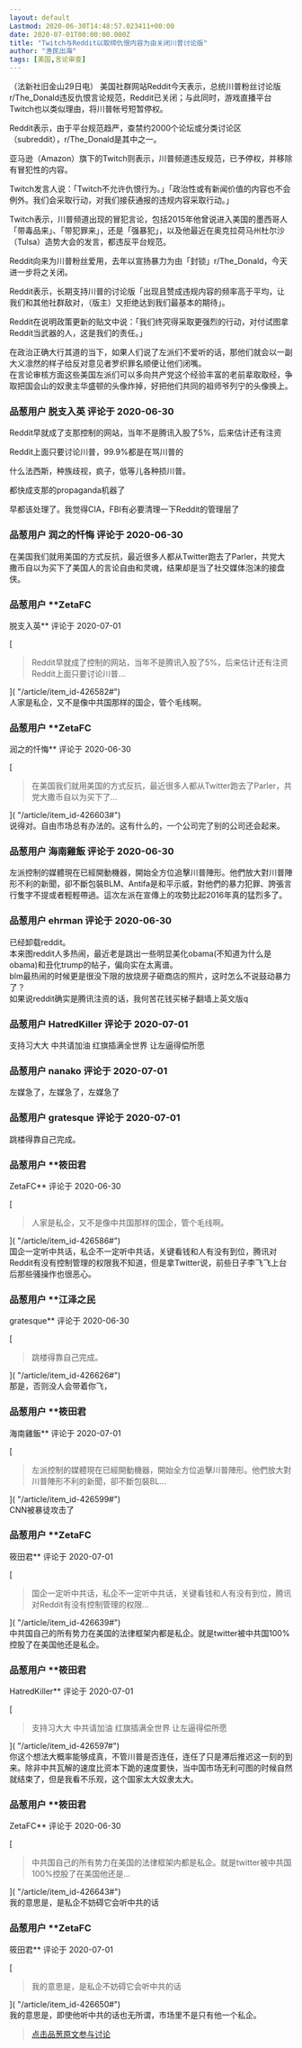 ```yaml
---
layout: default
Lastmod: 2020-06-30T14:48:57.023411+00:00
date: 2020-07-01T00:00:00.000Z
title: "Twitch与Reddit以取缔仇恨内容为由关闭川普讨论版"
author: "渔民出海"
tags: [美国,言论审查]
---
```


（法新社旧金山29日电） 美国社群网站Reddit今天表示，总统川普粉丝讨论版r/The\_Donald违反仇恨言论规范，Reddit已关闭；与此同时，游戏直播平台Twitch也以类似理由，将川普帐号短暂停权。  
  
Reddit表示，由于平台规范趋严，查禁约2000个论坛或分类讨论区（subreddit），r/The\_Donald是其中之一。  
  
亚马逊（Amazon）旗下的Twitch则表示，川普频道违反规范，已予停权，并移除有冒犯性的内容。  
  
  
Twitch发言人说：「Twitch不允许仇恨行为。」「政治性或有新闻价值的内容也不会例外。我们会采取行动，对我们接获通报的违规内容采取行动。」  
  
Twitch表示，川普频道出现的冒犯言论，包括2015年他曾说进入美国的墨西哥人「带毒品来」、「带犯罪来」，还是「强暴犯」，以及他最近在奥克拉荷马州杜尔沙（Tulsa）造势大会的发言，都违反平台规范。  
  
Reddit向来为川普粉丝爱用，去年以宣扬暴力为由「封锁」r/The\_Donald，今天进一步将之关闭。  
  
Reddit表示，长期支持川普的讨论版「出现且赞成违规内容的频率高于平均，让我们和其他社群敌对，（版主）又拒绝达到我们最基本的期待」。  
  
Reddit在说明政策更新的贴文中说：「我们终究得采取更强烈的行动，对付试图拿Reddit当武器的人，这是我们的责任。」  
  
在政治正确大行其道的当下，如果人们说了左派们不爱听的话，那他们就会以一副大义凛然的样子给反对意见者罗织罪名顺便让他们闭嘴。  
在言论审核方面这些美国左派们可以多向共产党这个经验丰富的老前辈取取经，争取把国会山的奴隶主华盛顿的头像炸掉，好把他们共同的祖师爷列宁的头像换上。

            
### 品葱用户 **脱支入英** 评论于 2020-06-30
        
Reddit早就成了支那控制的网站，当年不是腾讯入股了5%，后来估计还有注资  
  
Reddit上面只要讨论川普，99.9%都是在骂川普的  
  
什么法西斯，种族歧视，疯子，低等儿各种损川普。  
  
都快成支那的propaganda机器了  
  
早都该处理了。我觉得CIA，FBI有必要清理一下Reddit的管理层了
        


            
### 品葱用户 **润之的忏悔** 评论于 2020-06-30
        
在美国我们就用美国的方式反抗，最近很多人都从Twitter跑去了Parler，共党大撒币自以为买下了美国人的言论自由和灵魂，结果却是当了社交媒体泡沫的接盘侠。
        


            
### 品葱用户 **ZetaFC 
脱支入英** 评论于 2020-07-01
        
[

> Reddit早就成了控制的网站，当年不是腾讯入股了5%，后来估计还有注资Reddit上面只要讨论川普...

]( "/article/item_id-426582#")  
人家是私企，又不是像中共国那样的国企，管个毛线啊。
        


            
### 品葱用户 **ZetaFC 
润之的忏悔** 评论于 2020-06-30
        
[

> 在美国我们就用美国的方式反抗，最近很多人都从Twitter跑去了Parler，共党大撒币自以为买下了...

]( "/article/item_id-426603#")  
说得对。自由市场总有办法的。这有什么的，一个公司完了别的公司还会起来。
        


            
### 品葱用户 **海南雞飯** 评论于 2020-06-30
        
左派控制的媒體現在已經開動機器，開始全方位追擊川普陣形。他們放大對川普陣形不利的新聞，卻不斷包裝BLM、Antifa是和平示威，對他們的暴力犯罪、誇張言行隻字不提或者輕輕帶過。這次左派在宣傳上的攻勢比起2016年真的猛烈多了。
        


            
### 品葱用户 **ehrman** 评论于 2020-06-30
        
已经卸载reddit。  
本来图reddit人多热闹，最近老是跳出一些明显美化obama(不知道为什么是obama)和丑化trump的帖子，偏向实在太离谱。  
blm最热闹的时候更是很没下限的放烧房子砸商店的照片，这时怎么不说鼓动暴力了？  
如果说reddit确实是腾讯注资的话，我何苦花钱买梯子翻墙上英文版q
        


            
### 品葱用户 **HatredKiller** 评论于 2020-07-01
        
支持习大大 中共请加油 红旗插满全世界 让左逼得偿所愿
        


            
### 品葱用户 **nanako** 评论于 2020-07-01
        
左媒急了，左媒急了，左媒急了
        


            
### 品葱用户 **gratesque** 评论于 2020-07-01
        
跳楼得靠自己完成。
        


            
### 品葱用户 **筱田君 
ZetaFC** 评论于 2020-06-30
        
[

> 人家是私企，又不是像中共国那样的国企，管个毛线啊。

]( "/article/item_id-426586#")  
国企一定听中共话，私企不一定听中共话，关键看钱和人有没有到位，腾讯对Reddit有没有控制管理的权限我不知道，但是拿Twitter说，前些日子李飞飞上台后那些骚操作也很恶心。
        


            
### 品葱用户 **江泽之民 
gratesque** 评论于 2020-06-30
        
[

> 跳楼得靠自己完成。

]( "/article/item_id-426626#")  
那是，否则没人会带着你飞，
        


            
### 品葱用户 **筱田君 
海南雞飯** 评论于 2020-07-01
        
[

> 左派控制的媒體現在已經開動機器，開始全方位追擊川普陣形。他們放大對川普陣形不利的新聞，卻不斷包裝BL...

]( "/article/item_id-426599#")  
CNN被暴徒攻击了
        


            
### 品葱用户 **ZetaFC 
筱田君** 评论于 2020-07-01
        
[

> 国企一定听中共话，私企不一定听中共话，关键看钱和人有没有到位，腾讯对Reddit有没有控制管理的权限...

]( "/article/item_id-426639#")  
中共国自己的所有势力在美国的法律框架内都是私企。就是twitter被中共国100%控股了在美国他还是私企。
        


            
### 品葱用户 **筱田君 
HatredKiller** 评论于 2020-07-01
        
[

> 支持习大大 中共请加油 红旗插满全世界 让左逼得偿所愿

]( "/article/item_id-426597#")  
你这个想法大概率能够成真，不管川普是否连任，连任了只是滞后推迟这一刻的到来。除非中共瓦解的速度比资本下跪的速度要快，当中国市场无利可图的时候自然就结束了，但是我看不乐观，这个国家太大奴隶太大。
        


            
### 品葱用户 **筱田君 
ZetaFC** 评论于 2020-06-30
        
[

> 中共国自己的所有势力在美国的法律框架内都是私企。就是twitter被中共国100%控股了在美国他还是...

]( "/article/item_id-426643#")  
我的意思是，是私企不妨碍它会听中共的话
        


            
### 品葱用户 **ZetaFC 
筱田君** 评论于 2020-07-01
        
[

> 我的意思是，是私企不妨碍它会听中共的话

]( "/article/item_id-426650#")  
我的意思是，即使他听中共的话也无所谓，市场里不是只有他一个私企。
        






> [点击品葱原文参与讨论](https://pincong.rocks/article/id-21009__sort_key-agree_count__sort-DESC?warning)

